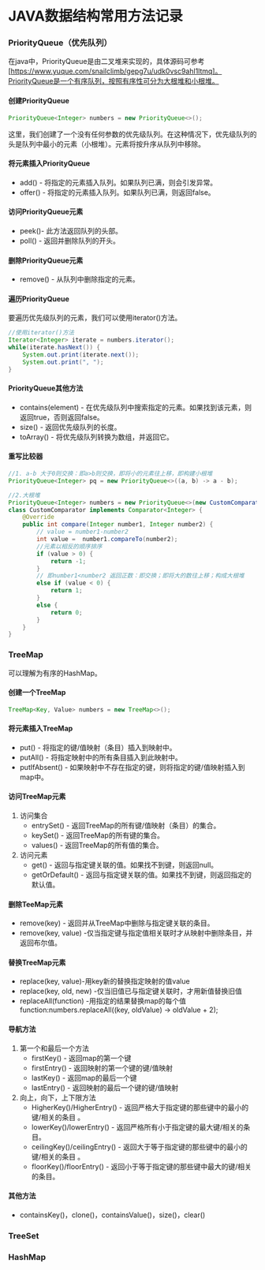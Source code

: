 # JAVA数据结构常用方法记录
### PriorityQueue（优先队列）
在java中，PriorityQueue是由二叉堆来实现的，具体源码可参考[https://www.yuque.com/snailclimb/gepg7u/udk0vsc9ahl1ltmq]。PriorityQueue是一个有序队列，按照有序性可分为大根堆和小根堆。
#### 创建PriorityQueue
``` java
PriorityQueue<Integer> numbers = new PriorityQueue<>();
```
这里，我们创建了一个没有任何参数的优先级队列。在这种情况下，优先级队列的头是队列中最小的元素（小根堆）。元素将按升序从队列中移除。
#### 将元素插入PriorityQueue
- add() - 将指定的元素插入队列。如果队列已满，则会引发异常。
- offer() - 将指定的元素插入队列。如果队列已满，则返回false。
#### 访问PriorityQueue元素
- peek()- 此方法返回队列的头部。
- poll() - 返回并删除队列的开头。
#### 删除PriorityQueue元素
- remove() - 从队列中删除指定的元素。
#### 遍历PriorityQueue
要遍历优先级队列的元素，我们可以使用iterator()方法。
``` java
//使用iterator()方法
Iterator<Integer> iterate = numbers.iterator();
while(iterate.hasNext()) {
    System.out.print(iterate.next());
    System.out.print(", ");
}
```
#### PriorityQueue其他方法
- contains(element) - 在优先级队列中搜索指定的元素。如果找到该元素，则返回true，否则返回false。
- size() - 返回优先级队列的长度。
- toArray() - 将优先级队列转换为数组，并返回它。
#### 重写比较器
``` java
//1. a-b 大于0则交换：即a>b则交换，即将小的元素往上移，即构建小根堆
PriorityQueue<Integer> pq = new PriorityQueue<>((a, b) -> a - b);

//2.大根堆
PriorityQueue<Integer> numbers = new PriorityQueue<>(new CustomComparator());
class CustomComparator implements Comparator<Integer> {
    @Override
    public int compare(Integer number1, Integer number2) {
        // value = number1-number2
        int value =  number1.compareTo(number2);
        //元素以相反的顺序排序
        if (value > 0) {
            return -1;
        }
        // 即number1<number2 返回正数：即交换；即将大的数往上移；构成大根堆
        else if (value < 0) {
            return 1;
        }
        else {
            return 0;
        }
    }
}
```
### TreeMap
可以理解为有序的HashMap。
#### 创建一个TreeMap
``` java
TreeMap<Key, Value> numbers = new TreeMap<>();
```
#### 将元素插入TreeMap
- put() - 将指定的键/值映射（条目）插入到映射中。
- putAll() - 将指定映射中的所有条目插入到此映射中。
- putIfAbsent() - 如果映射中不存在指定的键，则将指定的键/值映射插入到map中。

#### 访问TreeMap元素
1. 访问集合
   - entrySet() - 返回TreeMap的所有键/值映射（条目）的集合。
   - keySet() - 返回TreeMap的所有键的集合。
   - values() - 返回TreeMap的所有值的集合。
2. 访问元素
   - get() - 返回与指定键关联的值。如果找不到键，则返回null。
   - getOrDefault() - 返回与指定键关联的值。如果找不到键，则返回指定的默认值。
#### 删除TeeMap元素
- remove(key) - 返回并从TreeMap中删除与指定键关联的条目。
- remove(key, value) -仅当指定键与指定值相关联时才从映射中删除条目，并返回布尔值。
#### 替换TreeMap元素
- replace(key, value)-用key新的替换指定映射的值value
- replace(key, old, new) -仅当旧值已与指定键关联时，才用新值替换旧值
- replaceAll(function) -用指定的结果替换map的每个值 function:numbers.replaceAll((key, oldValue) -> oldValue + 2);
#### 导航方法
1. 第一个和最后一个方法
   - firstKey() - 返回map的第一个键
   - firstEntry() - 返回映射的第一个键的键/值映射
   - lastKey() - 返回map的最后一个键
   - lastEntry() - 返回映射的最后一个键的键/值映射
2. 向上，向下，上下限方法
   - HigherKey()/HigherEntry() - 返回严格大于指定键的那些键中的最小的键/相关的条目 。
   - lowerKey()/lowerEntry() - 返回严格所有小于指定键的最大键/相关的条目。
   - ceilingKey()/ceilingEntry() - 返回大于等于指定键的那些键中的最小的键/相关的条目 。
   - floorKey()/floorEntry() - 返回小于等于指定键的那些键中最大的键/相关的条目。
#### 其他方法
- containsKey()，clone()，containsValue()，size()，clear()

### TreeSet

### HashMap
